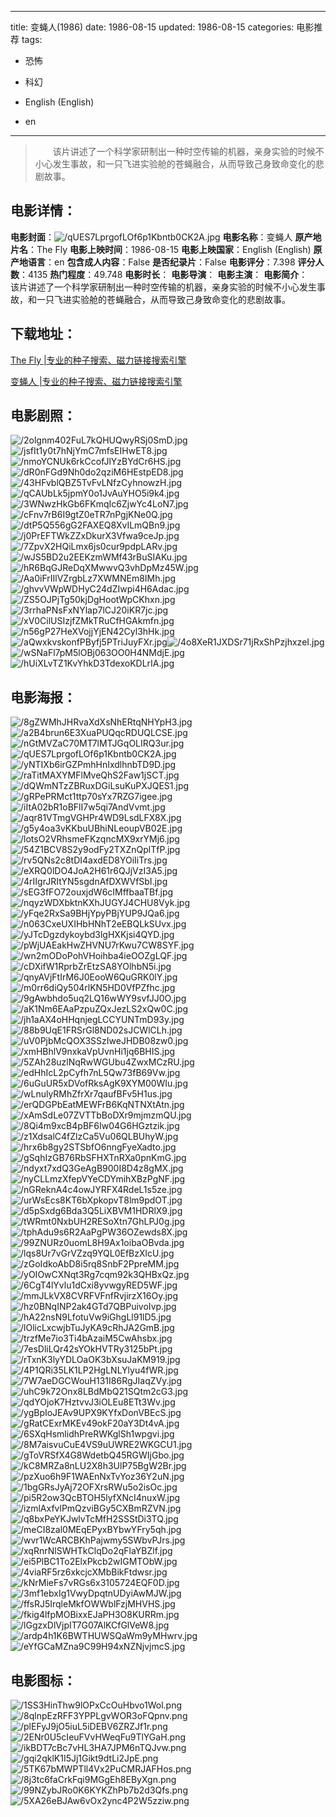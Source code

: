 
---
title: 变蝇人(1986)
date: 1986-08-15
updated: 1986-08-15
categories: 电影推荐
tags:
- 恐怖
- 科幻

- English (English)
- en
---


> 　　该片讲述了一个科学家研制出一种时空传输的机器，亲身实验的时候不小心发生事故，和一只飞进实验舱的苍蝇融合，从而导致己身致命变化的悲剧故事。

## **电影详情**：

**电影封面**：<img src="https://image.tmdb.org/t/p/w200/qUES7LprgofLOf6p1Kbntb0CK2A.jpg" alt="/qUES7LprgofLOf6p1Kbntb0CK2A.jpg" title="/qUES7LprgofLOf6p1Kbntb0CK2A.jpg">
**电影名称**：变蝇人
**原产地片名**：The Fly
**电影上映时间**：1986-08-15
**电影上映国家**：English (English)
**原产地语言**：en
**包含成人内容**：False
**是否纪录片**：False
**电影评分**：7.398
**评分人数**：4135
**热门程度**：49.748
**电影时长**：
**电影导演**：
**电影主演**：
**电影简介**：　　该片讲述了一个科学家研制出一种时空传输的机器，亲身实验的时候不小心发生事故，和一只飞进实验舱的苍蝇融合，从而导致己身致命变化的悲剧故事。

## **下载地址**：
[The Fly |专业的种子搜索、磁力链接搜索引擎](https://movie.amd794.com:2083/?search=The%20Fly&ordering=&mode=match_phrase&page_size=10&page=1)

[变蝇人 |专业的种子搜索、磁力链接搜索引擎](https://movie.amd794.com:2083/?search=%E5%8F%98%E8%9D%87%E4%BA%BA&ordering=&mode=match_phrase&page_size=10&page=1)
 

## **电影剧照**：
<img src="https://image.tmdb.org/t/p/original/2olgnm402FuL7kQHUQwyRSj0SmD.jpg" alt="/2olgnm402FuL7kQHUQwyRSj0SmD.jpg" title="/2olgnm402FuL7kQHUQwyRSj0SmD.jpg"><img src="https://image.tmdb.org/t/p/original/jsfIt1y0t7hNjYmC7mfsEIHwET8.jpg" alt="/jsfIt1y0t7hNjYmC7mfsEIHwET8.jpg" title="/jsfIt1y0t7hNjYmC7mfsEIHwET8.jpg"><img src="https://image.tmdb.org/t/p/original/nmoYCNUk6rkCcofJlYzBYdCr6HS.jpg" alt="/nmoYCNUk6rkCcofJlYzBYdCr6HS.jpg" title="/nmoYCNUk6rkCcofJlYzBYdCr6HS.jpg"><img src="https://image.tmdb.org/t/p/original/dR0nFGd9Nh0do2qziM6HEstpED8.jpg" alt="/dR0nFGd9Nh0do2qziM6HEstpED8.jpg" title="/dR0nFGd9Nh0do2qziM6HEstpED8.jpg"><img src="https://image.tmdb.org/t/p/original/43HFvblQBZ5TvFvLNfzCyhnowzH.jpg" alt="/43HFvblQBZ5TvFvLNfzCyhnowzH.jpg" title="/43HFvblQBZ5TvFvLNfzCyhnowzH.jpg"><img src="https://image.tmdb.org/t/p/original/qCAUbLk5jpmY0o1JvAuYHO5i9k4.jpg" alt="/qCAUbLk5jpmY0o1JvAuYHO5i9k4.jpg" title="/qCAUbLk5jpmY0o1JvAuYHO5i9k4.jpg"><img src="https://image.tmdb.org/t/p/original/3WNwzHkGb6FKmqIc6ZjwYc4LoN7.jpg" alt="/3WNwzHkGb6FKmqIc6ZjwYc4LoN7.jpg" title="/3WNwzHkGb6FKmqIc6ZjwYc4LoN7.jpg"><img src="https://image.tmdb.org/t/p/original/cFnv7rB6I9gtZ0eTR7nPgjKNe0Q.jpg" alt="/cFnv7rB6I9gtZ0eTR7nPgjKNe0Q.jpg" title="/cFnv7rB6I9gtZ0eTR7nPgjKNe0Q.jpg"><img src="https://image.tmdb.org/t/p/original/dtP5Q556gG2FAXEQ8XvILmQBn9.jpg" alt="/dtP5Q556gG2FAXEQ8XvILmQBn9.jpg" title="/dtP5Q556gG2FAXEQ8XvILmQBn9.jpg"><img src="https://image.tmdb.org/t/p/original/j0PrEFTWkZZxDkurX3Vfwa9ceJp.jpg" alt="/j0PrEFTWkZZxDkurX3Vfwa9ceJp.jpg" title="/j0PrEFTWkZZxDkurX3Vfwa9ceJp.jpg"><img src="https://image.tmdb.org/t/p/original/7ZpvX2HQiLmx6js0cur9pdpLARv.jpg" alt="/7ZpvX2HQiLmx6js0cur9pdpLARv.jpg" title="/7ZpvX2HQiLmx6js0cur9pdpLARv.jpg"><img src="https://image.tmdb.org/t/p/original/wJS5BD2u2EEKzmWMf43rBuSIAKu.jpg" alt="/wJS5BD2u2EEKzmWMf43rBuSIAKu.jpg" title="/wJS5BD2u2EEKzmWMf43rBuSIAKu.jpg"><img src="https://image.tmdb.org/t/p/original/hR6BqGJReDqXMwwvQ3vhDpMz45W.jpg" alt="/hR6BqGJReDqXMwwvQ3vhDpMz45W.jpg" title="/hR6BqGJReDqXMwwvQ3vhDpMz45W.jpg"><img src="https://image.tmdb.org/t/p/original/Aa0iFrIIlVZrgbLz7XWMNEm8IMh.jpg" alt="/Aa0iFrIIlVZrgbLz7XWMNEm8IMh.jpg" title="/Aa0iFrIIlVZrgbLz7XWMNEm8IMh.jpg"><img src="https://image.tmdb.org/t/p/original/ghvvVWpWDHyC24dZIwpi4H6Adac.jpg" alt="/ghvvVWpWDHyC24dZIwpi4H6Adac.jpg" title="/ghvvVWpWDHyC24dZIwpi4H6Adac.jpg"><img src="https://image.tmdb.org/t/p/original/ZS5OJPjTg50kjDgHootWpCKhxn.jpg" alt="/ZS5OJPjTg50kjDgHootWpCKhxn.jpg" title="/ZS5OJPjTg50kjDgHootWpCKhxn.jpg"><img src="https://image.tmdb.org/t/p/original/3rrhaPNsFxNYlap7lCJ20iKR7jc.jpg" alt="/3rrhaPNsFxNYlap7lCJ20iKR7jc.jpg" title="/3rrhaPNsFxNYlap7lCJ20iKR7jc.jpg"><img src="https://image.tmdb.org/t/p/original/xV0CilUSIzjfZMkTRuCfHGAkmfn.jpg" alt="/xV0CilUSIzjfZMkTRuCfHGAkmfn.jpg" title="/xV0CilUSIzjfZMkTRuCfHGAkmfn.jpg"><img src="https://image.tmdb.org/t/p/original/n56gP27HeXVojjYjEN42Cyl3hHk.jpg" alt="/n56gP27HeXVojjYjEN42Cyl3hHk.jpg" title="/n56gP27HeXVojjYjEN42Cyl3hHk.jpg"><img src="https://image.tmdb.org/t/p/original/aQwxkvskonfPByfj5PTriJuyFXr.jpg" alt="/aQwxkvskonfPByfj5PTriJuyFXr.jpg" title="/aQwxkvskonfPByfj5PTriJuyFXr.jpg"><img src="https://image.tmdb.org/t/p/original/4o8XeR1JXDSr71jRxShPzjhxzeI.jpg" alt="/4o8XeR1JXDSr71jRxShPzjhxzeI.jpg" title="/4o8XeR1JXDSr71jRxShPzjhxzeI.jpg"><img src="https://image.tmdb.org/t/p/original/wSNaFl7pM5lOBj063OO0H4NMdjE.jpg" alt="/wSNaFl7pM5lOBj063OO0H4NMdjE.jpg" title="/wSNaFl7pM5lOBj063OO0H4NMdjE.jpg"><img src="https://image.tmdb.org/t/p/original/hUiXLvTZ1KvYhkD3TdexoKDLrIA.jpg" alt="/hUiXLvTZ1KvYhkD3TdexoKDLrIA.jpg" title="/hUiXLvTZ1KvYhkD3TdexoKDLrIA.jpg">

## **电影海报**：
<img src="https://image.tmdb.org/t/p/original/8gZWMhJHRvaXdXsNhERtqNHYpH3.jpg" alt="/8gZWMhJHRvaXdXsNhERtqNHYpH3.jpg" title="/8gZWMhJHRvaXdXsNhERtqNHYpH3.jpg"><img src="https://image.tmdb.org/t/p/original/a2B4brun6E3XuaPUQqcRDUQLCSE.jpg" alt="/a2B4brun6E3XuaPUQqcRDUQLCSE.jpg" title="/a2B4brun6E3XuaPUQqcRDUQLCSE.jpg"><img src="https://image.tmdb.org/t/p/original/nGtMVZaC70MT7lMTJGqOLIRQ3ur.jpg" alt="/nGtMVZaC70MT7lMTJGqOLIRQ3ur.jpg" title="/nGtMVZaC70MT7lMTJGqOLIRQ3ur.jpg"><img src="https://image.tmdb.org/t/p/original/qUES7LprgofLOf6p1Kbntb0CK2A.jpg" alt="/qUES7LprgofLOf6p1Kbntb0CK2A.jpg" title="/qUES7LprgofLOf6p1Kbntb0CK2A.jpg"><img src="https://image.tmdb.org/t/p/original/yNTIXb6irGZPmhHnIxdlhnbTD9D.jpg" alt="/yNTIXb6irGZPmhHnIxdlhnbTD9D.jpg" title="/yNTIXb6irGZPmhHnIxdlhnbTD9D.jpg"><img src="https://image.tmdb.org/t/p/original/raTitMAXYMFlMveQhS2Faw1jSCT.jpg" alt="/raTitMAXYMFlMveQhS2Faw1jSCT.jpg" title="/raTitMAXYMFlMveQhS2Faw1jSCT.jpg"><img src="https://image.tmdb.org/t/p/original/dQWmNTzZBRuxDGiLsuKuPXJQES1.jpg" alt="/dQWmNTzZBRuxDGiLsuKuPXJQES1.jpg" title="/dQWmNTzZBRuxDGiLsuKuPXJQES1.jpg"><img src="https://image.tmdb.org/t/p/original/gRPePRMct1ttp70sYx7RZG7igee.jpg" alt="/gRPePRMct1ttp70sYx7RZG7igee.jpg" title="/gRPePRMct1ttp70sYx7RZG7igee.jpg"><img src="https://image.tmdb.org/t/p/original/iItA02bR1oBFlI7w5qi7AndVvmt.jpg" alt="/iItA02bR1oBFlI7w5qi7AndVvmt.jpg" title="/iItA02bR1oBFlI7w5qi7AndVvmt.jpg"><img src="https://image.tmdb.org/t/p/original/aqr81VTmgVGHPr4WD9LsdLFX8X.jpg" alt="/aqr81VTmgVGHPr4WD9LsdLFX8X.jpg" title="/aqr81VTmgVGHPr4WD9LsdLFX8X.jpg"><img src="https://image.tmdb.org/t/p/original/g5y4oa3vKKbuUBhiNLeoupVB02E.jpg" alt="/g5y4oa3vKKbuUBhiNLeoupVB02E.jpg" title="/g5y4oa3vKKbuUBhiNLeoupVB02E.jpg"><img src="https://image.tmdb.org/t/p/original/lotsO2VRhsmeFKzqncMX9xrYMj6.jpg" alt="/lotsO2VRhsmeFKzqncMX9xrYMj6.jpg" title="/lotsO2VRhsmeFKzqncMX9xrYMj6.jpg"><img src="https://image.tmdb.org/t/p/original/54Z1BCV8S2y9odFy2TXZnQplTfP.jpg" alt="/54Z1BCV8S2y9odFy2TXZnQplTfP.jpg" title="/54Z1BCV8S2y9odFy2TXZnQplTfP.jpg"><img src="https://image.tmdb.org/t/p/original/rv5QNs2c8tDI4axdED8YOiIiTrs.jpg" alt="/rv5QNs2c8tDI4axdED8YOiIiTrs.jpg" title="/rv5QNs2c8tDI4axdED8YOiIiTrs.jpg"><img src="https://image.tmdb.org/t/p/original/eXRQ0lDO4JoA2H61r6QJjVzI3A5.jpg" alt="/eXRQ0lDO4JoA2H61r6QJjVzI3A5.jpg" title="/eXRQ0lDO4JoA2H61r6QJjVzI3A5.jpg"><img src="https://image.tmdb.org/t/p/original/4rIIgrJRItYN5sgdnAfDXWVfSbI.jpg" alt="/4rIIgrJRItYN5sgdnAfDXWVfSbI.jpg" title="/4rIIgrJRItYN5sgdnAfDXWVfSbI.jpg"><img src="https://image.tmdb.org/t/p/original/sEG3fFO72ouxjdW6cIMffbaaTBf.jpg" alt="/sEG3fFO72ouxjdW6cIMffbaaTBf.jpg" title="/sEG3fFO72ouxjdW6cIMffbaaTBf.jpg"><img src="https://image.tmdb.org/t/p/original/nqyzWDXbktnKXhJUGYJ4CHU8Vyk.jpg" alt="/nqyzWDXbktnKXhJUGYJ4CHU8Vyk.jpg" title="/nqyzWDXbktnKXhJUGYJ4CHU8Vyk.jpg"><img src="https://image.tmdb.org/t/p/original/yFqe2RxSa9BHjYpyPBjYUP9JQa6.jpg" alt="/yFqe2RxSa9BHjYpyPBjYUP9JQa6.jpg" title="/yFqe2RxSa9BHjYpyPBjYUP9JQa6.jpg"><img src="https://image.tmdb.org/t/p/original/n063CxeUXIHbHNhT2eEBQLkSUvx.jpg" alt="/n063CxeUXIHbHNhT2eEBQLkSUvx.jpg" title="/n063CxeUXIHbHNhT2eEBQLkSUvx.jpg"><img src="https://image.tmdb.org/t/p/original/yJTcDgzdykoybd3lgHXKjsi4QYD.jpg" alt="/yJTcDgzdykoybd3lgHXKjsi4QYD.jpg" title="/yJTcDgzdykoybd3lgHXKjsi4QYD.jpg"><img src="https://image.tmdb.org/t/p/original/pWjUAEakHwZHVNU7rKwu7CW8SYF.jpg" alt="/pWjUAEakHwZHVNU7rKwu7CW8SYF.jpg" title="/pWjUAEakHwZHVNU7rKwu7CW8SYF.jpg"><img src="https://image.tmdb.org/t/p/original/wn2mODoPohVHoihba4ieOOZgLQF.jpg" alt="/wn2mODoPohVHoihba4ieOOZgLQF.jpg" title="/wn2mODoPohVHoihba4ieOOZgLQF.jpg"><img src="https://image.tmdb.org/t/p/original/cDXifW1RprbZrEtzSA8YOlhbN5i.jpg" alt="/cDXifW1RprbZrEtzSA8YOlhbN5i.jpg" title="/cDXifW1RprbZrEtzSA8YOlhbN5i.jpg"><img src="https://image.tmdb.org/t/p/original/qnyAVjFtIrM6J0EooW6QuGRK0lY.jpg" alt="/qnyAVjFtIrM6J0EooW6QuGRK0lY.jpg" title="/qnyAVjFtIrM6J0EooW6QuGRK0lY.jpg"><img src="https://image.tmdb.org/t/p/original/m0rr6diQy504rlKN5HD0VfPZfhc.jpg" alt="/m0rr6diQy504rlKN5HD0VfPZfhc.jpg" title="/m0rr6diQy504rlKN5HD0VfPZfhc.jpg"><img src="https://image.tmdb.org/t/p/original/9gAwbhdo5uq2LQ16wWY9svfJJ0O.jpg" alt="/9gAwbhdo5uq2LQ16wWY9svfJJ0O.jpg" title="/9gAwbhdo5uq2LQ16wWY9svfJJ0O.jpg"><img src="https://image.tmdb.org/t/p/original/aK1Nm6EAaPzpuZQxJezLS2xQw0C.jpg" alt="/aK1Nm6EAaPzpuZQxJezLS2xQw0C.jpg" title="/aK1Nm6EAaPzpuZQxJezLS2xQw0C.jpg"><img src="https://image.tmdb.org/t/p/original/jh1aAX4oHHqnjegLCCYUNTmD93y.jpg" alt="/jh1aAX4oHHqnjegLCCYUNTmD93y.jpg" title="/jh1aAX4oHHqnjegLCCYUNTmD93y.jpg"><img src="https://image.tmdb.org/t/p/original/88b9UqE1FRSrGl8ND02sJCWlCLh.jpg" alt="/88b9UqE1FRSrGl8ND02sJCWlCLh.jpg" title="/88b9UqE1FRSrGl8ND02sJCWlCLh.jpg"><img src="https://image.tmdb.org/t/p/original/uV0PjbMcQOX3SSzIweJHDB08zw0.jpg" alt="/uV0PjbMcQOX3SSzIweJHDB08zw0.jpg" title="/uV0PjbMcQOX3SSzIweJHDB08zw0.jpg"><img src="https://image.tmdb.org/t/p/original/xmHBhlV9nxkaVpUvnHi1jq6BHIS.jpg" alt="/xmHBhlV9nxkaVpUvnHi1jq6BHIS.jpg" title="/xmHBhlV9nxkaVpUvnHi1jq6BHIS.jpg"><img src="https://image.tmdb.org/t/p/original/5ZAh28uzlNqRwWGUbu4ZwxMCzRU.jpg" alt="/5ZAh28uzlNqRwWGUbu4ZwxMCzRU.jpg" title="/5ZAh28uzlNqRwWGUbu4ZwxMCzRU.jpg"><img src="https://image.tmdb.org/t/p/original/edHhIcL2pCyfh7nL5Qw73fB69Vw.jpg" alt="/edHhIcL2pCyfh7nL5Qw73fB69Vw.jpg" title="/edHhIcL2pCyfh7nL5Qw73fB69Vw.jpg"><img src="https://image.tmdb.org/t/p/original/6uGuUR5xDVofRksAgK9XYM00WIu.jpg" alt="/6uGuUR5xDVofRksAgK9XYM00WIu.jpg" title="/6uGuUR5xDVofRksAgK9XYM00WIu.jpg"><img src="https://image.tmdb.org/t/p/original/wLnulyRMhZfrXr7qaufBFv5H1us.jpg" alt="/wLnulyRMhZfrXr7qaufBFv5H1us.jpg" title="/wLnulyRMhZfrXr7qaufBFv5H1us.jpg"><img src="https://image.tmdb.org/t/p/original/erQDGPbEatMEWFrB6KqNTNXtAtn.jpg" alt="/erQDGPbEatMEWFrB6KqNTNXtAtn.jpg" title="/erQDGPbEatMEWFrB6KqNTNXtAtn.jpg"><img src="https://image.tmdb.org/t/p/original/xAmSdLe07ZVTTbBoDXr9mjmzmQU.jpg" alt="/xAmSdLe07ZVTTbBoDXr9mjmzmQU.jpg" title="/xAmSdLe07ZVTTbBoDXr9mjmzmQU.jpg"><img src="https://image.tmdb.org/t/p/original/8Qi4m9xcB4pBF6Iw04G6HGztzik.jpg" alt="/8Qi4m9xcB4pBF6Iw04G6HGztzik.jpg" title="/8Qi4m9xcB4pBF6Iw04G6HGztzik.jpg"><img src="https://image.tmdb.org/t/p/original/z1XdsalC4fZlzCa5Vu06QLBUhyW.jpg" alt="/z1XdsalC4fZlzCa5Vu06QLBUhyW.jpg" title="/z1XdsalC4fZlzCa5Vu06QLBUhyW.jpg"><img src="https://image.tmdb.org/t/p/original/hrx6b8gy2STSbfO6nngFyeXadto.jpg" alt="/hrx6b8gy2STSbfO6nngFyeXadto.jpg" title="/hrx6b8gy2STSbfO6nngFyeXadto.jpg"><img src="https://image.tmdb.org/t/p/original/gSqhIzGB76RbSFHXTnRXa0pnKmG.jpg" alt="/gSqhIzGB76RbSFHXTnRXa0pnKmG.jpg" title="/gSqhIzGB76RbSFHXTnRXa0pnKmG.jpg"><img src="https://image.tmdb.org/t/p/original/ndyxt7xdQ3GeAgB900I8D4z8gMX.jpg" alt="/ndyxt7xdQ3GeAgB900I8D4z8gMX.jpg" title="/ndyxt7xdQ3GeAgB900I8D4z8gMX.jpg"><img src="https://image.tmdb.org/t/p/original/nyCLLmzXfepVYeCDYmihXBzPgNF.jpg" alt="/nyCLLmzXfepVYeCDYmihXBzPgNF.jpg" title="/nyCLLmzXfepVYeCDYmihXBzPgNF.jpg"><img src="https://image.tmdb.org/t/p/original/nGReknA4c4owJYRFX4RdeL1s5ze.jpg" alt="/nGReknA4c4owJYRFX4RdeL1s5ze.jpg" title="/nGReknA4c4owJYRFX4RdeL1s5ze.jpg"><img src="https://image.tmdb.org/t/p/original/urWsEcs8KT6bXpkopvT8lm9pdOT.jpg" alt="/urWsEcs8KT6bXpkopvT8lm9pdOT.jpg" title="/urWsEcs8KT6bXpkopvT8lm9pdOT.jpg"><img src="https://image.tmdb.org/t/p/original/d5pSxdg6Bda3Q5LiXBVM1HDRlX9.jpg" alt="/d5pSxdg6Bda3Q5LiXBVM1HDRlX9.jpg" title="/d5pSxdg6Bda3Q5LiXBVM1HDRlX9.jpg"><img src="https://image.tmdb.org/t/p/original/tWRmt0NxbUH2RESoXtn7GhLPJ0g.jpg" alt="/tWRmt0NxbUH2RESoXtn7GhLPJ0g.jpg" title="/tWRmt0NxbUH2RESoXtn7GhLPJ0g.jpg"><img src="https://image.tmdb.org/t/p/original/tphAdu9s6R2AaPgPW36OZewds8X.jpg" alt="/tphAdu9s6R2AaPgPW36OZewds8X.jpg" title="/tphAdu9s6R2AaPgPW36OZewds8X.jpg"><img src="https://image.tmdb.org/t/p/original/99ZNURz0uomL8H9Ax1oibaOBvda.jpg" alt="/99ZNURz0uomL8H9Ax1oibaOBvda.jpg" title="/99ZNURz0uomL8H9Ax1oibaOBvda.jpg"><img src="https://image.tmdb.org/t/p/original/lqs8Ur7vGrVZzq9YQL0EfBzXlcU.jpg" alt="/lqs8Ur7vGrVZzq9YQL0EfBzXlcU.jpg" title="/lqs8Ur7vGrVZzq9YQL0EfBzXlcU.jpg"><img src="https://image.tmdb.org/t/p/original/zGoIdkoAbD8i5rq8SnbF2PpreMM.jpg" alt="/zGoIdkoAbD8i5rq8SnbF2PpreMM.jpg" title="/zGoIdkoAbD8i5rq8SnbF2PpreMM.jpg"><img src="https://image.tmdb.org/t/p/original/yOIOwCXNqt3Rg7cqm92k3QHBxQz.jpg" alt="/yOIOwCXNqt3Rg7cqm92k3QHBxQz.jpg" title="/yOIOwCXNqt3Rg7cqm92k3QHBxQz.jpg"><img src="https://image.tmdb.org/t/p/original/6CgT4lYvlu1dCxi8yvwgyRED5WF.jpg" alt="/6CgT4lYvlu1dCxi8yvwgyRED5WF.jpg" title="/6CgT4lYvlu1dCxi8yvwgyRED5WF.jpg"><img src="https://image.tmdb.org/t/p/original/mmJLkVX8CVRFVFnfRvjirzX16Oy.jpg" alt="/mmJLkVX8CVRFVFnfRvjirzX16Oy.jpg" title="/mmJLkVX8CVRFVFnfRvjirzX16Oy.jpg"><img src="https://image.tmdb.org/t/p/original/hz0BNqINP2ak4GTd7QBPuivoIvp.jpg" alt="/hz0BNqINP2ak4GTd7QBPuivoIvp.jpg" title="/hz0BNqINP2ak4GTd7QBPuivoIvp.jpg"><img src="https://image.tmdb.org/t/p/original/hA22nsN9LfotuVw9iGhgLl91lD5.jpg" alt="/hA22nsN9LfotuVw9iGhgLl91lD5.jpg" title="/hA22nsN9LfotuVw9iGhgLl91lD5.jpg"><img src="https://image.tmdb.org/t/p/original/lOlicLxcwjbTuJyKA9cRhJA2GmB.jpg" alt="/lOlicLxcwjbTuJyKA9cRhJA2GmB.jpg" title="/lOlicLxcwjbTuJyKA9cRhJA2GmB.jpg"><img src="https://image.tmdb.org/t/p/original/trzfMe7io3Ti4bAzaiM5CwAhsbx.jpg" alt="/trzfMe7io3Ti4bAzaiM5CwAhsbx.jpg" title="/trzfMe7io3Ti4bAzaiM5CwAhsbx.jpg"><img src="https://image.tmdb.org/t/p/original/7esDliLQr42sYOkHVTRy3125bPt.jpg" alt="/7esDliLQr42sYOkHVTRy3125bPt.jpg" title="/7esDliLQr42sYOkHVTRy3125bPt.jpg"><img src="https://image.tmdb.org/t/p/original/rTxnK3lyYDLOaOK3bXsuJaKM919.jpg" alt="/rTxnK3lyYDLOaOK3bXsuJaKM919.jpg" title="/rTxnK3lyYDLOaOK3bXsuJaKM919.jpg"><img src="https://image.tmdb.org/t/p/original/4P1QRi35LK1LP2HgLNLYlyu4fWR.jpg" alt="/4P1QRi35LK1LP2HgLNLYlyu4fWR.jpg" title="/4P1QRi35LK1LP2HgLNLYlyu4fWR.jpg"><img src="https://image.tmdb.org/t/p/original/7W7aeDGCWouH131I86RgJIaqZVy.jpg" alt="/7W7aeDGCWouH131I86RgJIaqZVy.jpg" title="/7W7aeDGCWouH131I86RgJIaqZVy.jpg"><img src="https://image.tmdb.org/t/p/original/uhC9k72Onx8LBdMbQ21SQtm2cG3.jpg" alt="/uhC9k72Onx8LBdMbQ21SQtm2cG3.jpg" title="/uhC9k72Onx8LBdMbQ21SQtm2cG3.jpg"><img src="https://image.tmdb.org/t/p/original/qdYOjoK7HztvvJ3iOLEu8ETt3Wv.jpg" alt="/qdYOjoK7HztvvJ3iOLEu8ETt3Wv.jpg" title="/qdYOjoK7HztvvJ3iOLEu8ETt3Wv.jpg"><img src="https://image.tmdb.org/t/p/original/ygBpIoJEAv9UPX9KYfxDonVBEcS.jpg" alt="/ygBpIoJEAv9UPX9KYfxDonVBEcS.jpg" title="/ygBpIoJEAv9UPX9KYfxDonVBEcS.jpg"><img src="https://image.tmdb.org/t/p/original/gRatCExrMKEv49okF20aY3Dt4vA.jpg" alt="/gRatCExrMKEv49okF20aY3Dt4vA.jpg" title="/gRatCExrMKEv49okF20aY3Dt4vA.jpg"><img src="https://image.tmdb.org/t/p/original/6SXqHsmlidhPreRWKglSh1wpgvi.jpg" alt="/6SXqHsmlidhPreRWKglSh1wpgvi.jpg" title="/6SXqHsmlidhPreRWKglSh1wpgvi.jpg"><img src="https://image.tmdb.org/t/p/original/8M7aisvuCuE4VS9uUWRE2WKGCU1.jpg" alt="/8M7aisvuCuE4VS9uUWRE2WKGCU1.jpg" title="/8M7aisvuCuE4VS9uUWRE2WKGCU1.jpg"><img src="https://image.tmdb.org/t/p/original/gToVRSfX4G8WdetbQ45RGWIjGbo.jpg" alt="/gToVRSfX4G8WdetbQ45RGWIjGbo.jpg" title="/gToVRSfX4G8WdetbQ45RGWIjGbo.jpg"><img src="https://image.tmdb.org/t/p/original/kC8MRZa8nLU2X8h3UlP75BgW2Br.jpg" alt="/kC8MRZa8nLU2X8h3UlP75BgW2Br.jpg" title="/kC8MRZa8nLU2X8h3UlP75BgW2Br.jpg"><img src="https://image.tmdb.org/t/p/original/pzXuo6h9F1WAEnNxTvYoz36Y2uN.jpg" alt="/pzXuo6h9F1WAEnNxTvYoz36Y2uN.jpg" title="/pzXuo6h9F1WAEnNxTvYoz36Y2uN.jpg"><img src="https://image.tmdb.org/t/p/original/1bgGRsJyAj72OFXrsRWu5o2isOc.jpg" alt="/1bgGRsJyAj72OFXrsRWu5o2isOc.jpg" title="/1bgGRsJyAj72OFXrsRWu5o2isOc.jpg"><img src="https://image.tmdb.org/t/p/original/pi5R2ow3QcBTOH5lyfXNcI4nuxW.jpg" alt="/pi5R2ow3QcBTOH5lyfXNcI4nuxW.jpg" title="/pi5R2ow3QcBTOH5lyfXNcI4nuxW.jpg"><img src="https://image.tmdb.org/t/p/original/izmlAxfvlPmQzviBGy5CXBmRZVN.jpg" alt="/izmlAxfvlPmQzviBGy5CXBmRZVN.jpg" title="/izmlAxfvlPmQzviBGy5CXBmRZVN.jpg"><img src="https://image.tmdb.org/t/p/original/q8bxPeYKJwlvTcMfH2SSStDi3TQ.jpg" alt="/q8bxPeYKJwlvTcMfH2SSStDi3TQ.jpg" title="/q8bxPeYKJwlvTcMfH2SSStDi3TQ.jpg"><img src="https://image.tmdb.org/t/p/original/meCI8zal0MEqEPyxBYbwYFry5qh.jpg" alt="/meCI8zal0MEqEPyxBYbwYFry5qh.jpg" title="/meCI8zal0MEqEPyxBYbwYFry5qh.jpg"><img src="https://image.tmdb.org/t/p/original/wvr1WcARCBKhPajwmy5SWbvPJrs.jpg" alt="/wvr1WcARCBKhPajwmy5SWbvPJrs.jpg" title="/wvr1WcARCBKhPajwmy5SWbvPJrs.jpg"><img src="https://image.tmdb.org/t/p/original/xqRnrNlSWHTkClqDo2qFlaYBZlf.jpg" alt="/xqRnrNlSWHTkClqDo2qFlaYBZlf.jpg" title="/xqRnrNlSWHTkClqDo2qFlaYBZlf.jpg"><img src="https://image.tmdb.org/t/p/original/ei5PlBC1To2ElxPkcb2wIGMTObW.jpg" alt="/ei5PlBC1To2ElxPkcb2wIGMTObW.jpg" title="/ei5PlBC1To2ElxPkcb2wIGMTObW.jpg"><img src="https://image.tmdb.org/t/p/original/4viaRF5rz6xkcjcXMbBikFtdwsr.jpg" alt="/4viaRF5rz6xkcjcXMbBikFtdwsr.jpg" title="/4viaRF5rz6xkcjcXMbBikFtdwsr.jpg"><img src="https://image.tmdb.org/t/p/original/kNrMieFs7vRGs6x3105724EQF0D.jpg" alt="/kNrMieFs7vRGs6x3105724EQF0D.jpg" title="/kNrMieFs7vRGs6x3105724EQF0D.jpg"><img src="https://image.tmdb.org/t/p/original/3mf1ebxIg1VwyDpqtnUDyiAwMJW.jpg" alt="/3mf1ebxIg1VwyDpqtnUDyiAwMJW.jpg" title="/3mf1ebxIg1VwyDpqtnUDyiAwMJW.jpg"><img src="https://image.tmdb.org/t/p/original/ffsRJ5IrqleMkfOWWblFzjMHVHS.jpg" alt="/ffsRJ5IrqleMkfOWWblFzjMHVHS.jpg" title="/ffsRJ5IrqleMkfOWWblFzjMHVHS.jpg"><img src="https://image.tmdb.org/t/p/original/fkig4lfpMOBixxEJaPH3O8KURRm.jpg" alt="/fkig4lfpMOBixxEJaPH3O8KURRm.jpg" title="/fkig4lfpMOBixxEJaPH3O8KURRm.jpg"><img src="https://image.tmdb.org/t/p/original/lGgzxDlVjpIT7G07AlKCfGlVeW8.jpg" alt="/lGgzxDlVjpIT7G07AlKCfGlVeW8.jpg" title="/lGgzxDlVjpIT7G07AlKCfGlVeW8.jpg"><img src="https://image.tmdb.org/t/p/original/ardp4h1K6BWTHUWSQaWm9yMHwrv.jpg" alt="/ardp4h1K6BWTHUWSQaWm9yMHwrv.jpg" title="/ardp4h1K6BWTHUWSQaWm9yMHwrv.jpg"><img src="https://image.tmdb.org/t/p/original/eYfGCaMZna9C99H94xNZNjvjmcS.jpg" alt="/eYfGCaMZna9C99H94xNZNjvjmcS.jpg" title="/eYfGCaMZna9C99H94xNZNjvjmcS.jpg">

## **电影图标**：
<img src="https://image.tmdb.org/t/p/original/1SS3HinThw9lOPxCcOuHbvo1Wol.png" alt="/1SS3HinThw9lOPxCcOuHbvo1Wol.png" title="/1SS3HinThw9lOPxCcOuHbvo1Wol.png"><img src="https://image.tmdb.org/t/p/original/8qlnpEzRFF3YPPLgvWOR3oFQpnv.png" alt="/8qlnpEzRFF3YPPLgvWOR3oFQpnv.png" title="/8qlnpEzRFF3YPPLgvWOR3oFQpnv.png"><img src="https://image.tmdb.org/t/p/original/plEFyJ9jO5iuL5iDEBV6ZRZJf1r.png" alt="/plEFyJ9jO5iuL5iDEBV6ZRZJf1r.png" title="/plEFyJ9jO5iuL5iDEBV6ZRZJf1r.png"><img src="https://image.tmdb.org/t/p/original/2ENr0U5cIeuFVvHWeqFu9TlYGaH.png" alt="/2ENr0U5cIeuFVvHWeqFu9TlYGaH.png" title="/2ENr0U5cIeuFVvHWeqFu9TlYGaH.png"><img src="https://image.tmdb.org/t/p/original/ikBDT7cBc7vHL3HA7JPM6nTQJvw.png" alt="/ikBDT7cBc7vHL3HA7JPM6nTQJvw.png" title="/ikBDT7cBc7vHL3HA7JPM6nTQJvw.png"><img src="https://image.tmdb.org/t/p/original/gqi2qklK1I5Jj1Gikt9dtLi2JpE.png" alt="/gqi2qklK1I5Jj1Gikt9dtLi2JpE.png" title="/gqi2qklK1I5Jj1Gikt9dtLi2JpE.png"><img src="https://image.tmdb.org/t/p/original/5TK67bMWPTll4Vx2PuCMRJAFHos.png" alt="/5TK67bMWPTll4Vx2PuCMRJAFHos.png" title="/5TK67bMWPTll4Vx2PuCMRJAFHos.png"><img src="https://image.tmdb.org/t/p/original/8j3tc6faCrkFqi9MGgEh8EByXgn.png" alt="/8j3tc6faCrkFqi9MGgEh8EByXgn.png" title="/8j3tc6faCrkFqi9MGgEh8EByXgn.png"><img src="https://image.tmdb.org/t/p/original/99NZybJRo0K6KYKZhPb7b2d3Qfs.png" alt="/99NZybJRo0K6KYKZhPb7b2d3Qfs.png" title="/99NZybJRo0K6KYKZhPb7b2d3Qfs.png"><img src="https://image.tmdb.org/t/p/original/5XA26eBJAw6vOx2ync4P2W5zziw.png" alt="/5XA26eBJAw6vOx2ync4P2W5zziw.png" title="/5XA26eBJAw6vOx2ync4P2W5zziw.png">
